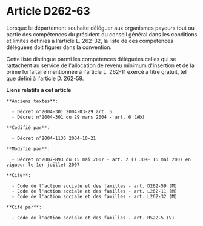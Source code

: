 # Article D262-63

Lorsque le département souhaite déléguer aux organismes payeurs tout ou partie des compétences du président du conseil
général dans les conditions et limites définies à l'article L. 262-32, la liste de ces compétences déléguées doit figurer
dans la convention.

Cette liste distingue parmi les compétences déléguées celles qui se rattachent au service de l'allocation de revenu minimum
d'insertion et de la prime forfaitaire mentionnée à l'article L. 262-11 exercé à titre gratuit, tel que défini à l'article D.
262-59.

**Liens relatifs à cet article**

	**Anciens textes**:

	  - Décret n°2004-301 2004-03-29 art. 6
	  - Décret n°2004-301 du 29 mars 2004 - art. 6 (Ab)

	**Codifié par**:

	  - Décret n°2004-1136 2004-10-21

	**Modifié par**:

	  - Décret n°2007-893 du 15 mai 2007 - art. 2 () JORF 16 mai 2007 en vigueur le 1er juillet 2007

	**Cite**:

	  - Code de l'action sociale et des familles - art. D262-59 (M)
	  - Code de l'action sociale et des familles - art. L262-11 (M)
	  - Code de l'action sociale et des familles - art. L262-32 (M)

	**Cité par**:

	  - Code de l'action sociale et des familles - art. R522-5 (V)
